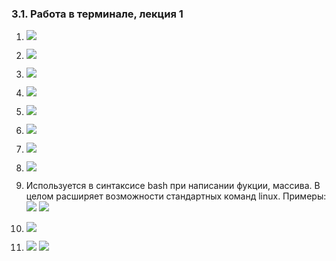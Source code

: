 ### 3.1. Работа в терминале, лекция 1
1. ![](dir31/3.1.1.png)
2. ![](dir31/3.1.2.png)
3. ![](dir31/3.1.3.png)
4. ![](dir31/3.1.4.png)
5. ![](dir31/3.1.5.png)
6. ![](dir31/3.1.6.png)
7. ![](dir31/3.1.7.png)
8. ![](dir31/3.1.8.png)
9. Используется в синтаксисе bash при написании фукции, массива.
В целом расширяет возможности стандартных команд linux.
Примеры: ![](dir31/exemple1.png)
![](dir31/exemple2.png)

10. ![](dir31/3.1.10.png)
11. ![](dir31/3.1.11.png)
![](dir31/3.1.11_2.png)

